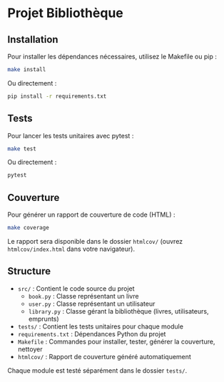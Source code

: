 # Projet Bibliothèque

## Installation

Pour installer les dépendances nécessaires, utilisez le Makefile ou pip :

```bash
make install
```
Ou directement :
```bash
pip install -r requirements.txt
```

## Tests

Pour lancer les tests unitaires avec pytest :

```bash
make test
```
Ou directement :
```bash
pytest
```

## Couverture

Pour générer un rapport de couverture de code (HTML) :

```bash
make coverage
```
Le rapport sera disponible dans le dossier `htmlcov/` (ouvrez `htmlcov/index.html` dans votre navigateur).

## Structure

- `src/` : Contient le code source du projet
  - `book.py` : Classe représentant un livre
  - `user.py` : Classe représentant un utilisateur
  - `library.py` : Classe gérant la bibliothèque (livres, utilisateurs, emprunts)
- `tests/` : Contient les tests unitaires pour chaque module
- `requirements.txt` : Dépendances Python du projet
- `Makefile` : Commandes pour installer, tester, générer la couverture, nettoyer
- `htmlcov/` : Rapport de couverture généré automatiquement

Chaque module est testé séparément dans le dossier `tests/`.